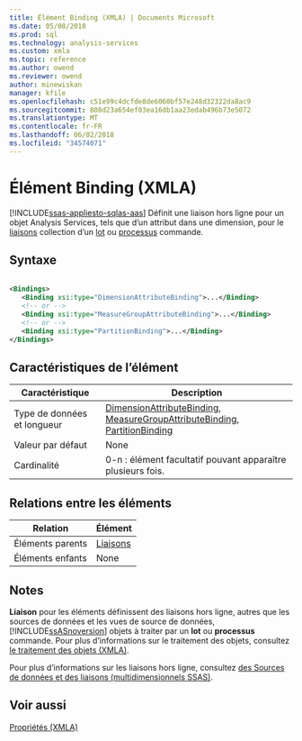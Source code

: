 ```yaml
---
title: Élément Binding (XMLA) | Documents Microsoft
ms.date: 05/08/2018
ms.prod: sql
ms.technology: analysis-services
ms.custom: xmla
ms.topic: reference
ms.author: owend
ms.reviewer: owend
author: minewiskan
manager: kfile
ms.openlocfilehash: c51e99c4dcfde8de6060bf57e248d32322da8ac9
ms.sourcegitcommit: 808d23a654ef03ea16db1aa23edab496b73e5072
ms.translationtype: MT
ms.contentlocale: fr-FR
ms.lasthandoff: 06/02/2018
ms.locfileid: "34574071"
---
```

# <a name="binding-element-xmla"></a>Élément Binding (XMLA)
[!INCLUDE[ssas-appliesto-sqlas-aas](../../../includes/ssas-appliesto-sqlas-aas.md)]
  Définit une liaison hors ligne pour un objet Analysis Services, tels que d’un attribut dans une dimension, pour le [liaisons](../../../analysis-services/xmla/xml-elements-properties/bindings-element-xmla.md) collection d’un [lot](../../../analysis-services/xmla/xml-elements-commands/batch-element-xmla.md) ou [processus](../../../analysis-services/xmla/xml-elements-commands/process-element-xmla.md) commande.  
  
## <a name="syntax"></a>Syntaxe  
  
```xml  
  
<Bindings>  
   <Binding xsi:type="DimensionAttributeBinding">...</Binding>  
   <!-- or -->  
   <Binding xsi:type="MeasureGroupAttributeBinding">...</Binding>  
   <!-- or -->  
   <Binding xsi:type="PartitionBinding">...</Binding>  
</Bindings>  
```  
  
## <a name="element-characteristics"></a>Caractéristiques de l’élément  
  
|Caractéristique|Description|  
|--------------------|-----------------|  
|Type de données et longueur|[DimensionAttributeBinding](../../../analysis-services/scripting/data-type/dimensionattributebinding-data-type-out-of-line-assl.md), [MeasureGroupAttributeBinding](../../../analysis-services/scripting/data-type/measuregroupattributebinding-data-type-out-of-line-assl.md), [PartitionBinding](../../../analysis-services/scripting/data-type/partitionbinding-data-type-assl.md)|  
|Valeur par défaut|None|  
|Cardinalité|0-n : élément facultatif pouvant apparaître plusieurs fois.|  
  
## <a name="element-relationships"></a>Relations entre les éléments  
  
|Relation|Élément|  
|------------------|-------------|  
|Éléments parents|[Liaisons](../../../analysis-services/xmla/xml-elements-properties/bindings-element-xmla.md)|  
|Éléments enfants|None|  
  
## <a name="remarks"></a>Notes  
 **Liaison** pour les éléments définissent des liaisons hors ligne, autres que les sources de données et les vues de source de données, [!INCLUDE[ssASnoversion](../../../includes/ssasnoversion-md.md)] objets à traiter par un **lot** ou **processus** commande. Pour plus d’informations sur le traitement des objets, consultez [le traitement des objets &#40;XMLA&#41;](../../../analysis-services/multidimensional-models-scripting-language-assl-xmla/processing-objects-xmla.md).  
  
 Pour plus d’informations sur les liaisons hors ligne, consultez [des Sources de données et des liaisons &#40;multidimensionnels SSAS&#41;](../../../analysis-services/multidimensional-models/data-sources-and-bindings-ssas-multidimensional.md).  
  
## <a name="see-also"></a>Voir aussi
 [Propriétés &#40;XMLA&#41;](../../../analysis-services/xmla/xml-elements-properties/xml-elements-properties.md)  
  
  
